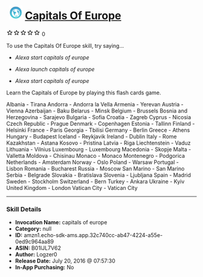 # &nbsp;<img src="skill_icon" alt="Capitals Of Europe icon" width="36"> [Capitals Of Europe](http://alexa.amazon.com/#skills/amzn1.echo-sdk-ams.app.32c740cc-ab47-4224-a55e-0ed9c964aa89)
![0 stars](../../images/ic_star_border_black_18dp_1x.png)![0 stars](../../images/ic_star_border_black_18dp_1x.png)![0 stars](../../images/ic_star_border_black_18dp_1x.png)![0 stars](../../images/ic_star_border_black_18dp_1x.png)![0 stars](../../images/ic_star_border_black_18dp_1x.png) 0

To use the Capitals Of Europe skill, try saying...

* *Alexa start capitals of europe*

* *Alexa launch capitals of europe*

* *Alexa start capitals of europe*

Learn the Capitals of Europe by playing this flash cards game.

Albania - Tirana
Andorra - Andorra la Vella
Armenia - Yerevan
Austria - Vienna
Azerbaijan - Baku
Belarus - Minsk
Belgium - Brussels
Bosnia and Herzegovina - Sarajevo
Bulgaria - Sofia
Croatia - Zagreb
Cyprus - Nicosia
Czech Republic - Prague
Denmark - Copenhagen
Estonia - Tallinn
Finland - Helsinki
France - Paris
Georgia - Tbilisi
Germany - Berlin
Greece - Athens
Hungary - Budapest
Iceland - Reykjavik
Ireland - Dublin
Italy - Rome
Kazakhstan - Astana
Kosovo - Pristina
Latvia - Riga
Liechtenstein - Vaduz
Lithuania - Vilnius
Luxembourg - Luxembourg
Macedonia - Skopje
Malta - Valletta
Moldova - Chisinau
Monaco - Monaco
Montenegro - Podgorica
Netherlands - Amsterdam
Norway - Oslo
Poland - Warsaw
Portugal - Lisbon
Romania - Bucharest
Russia - Moscow
San Marino - San Marino
Serbia - Belgrade
Slovakia - Bratislava
Slovenia - Ljubljana
Spain - Madrid
Sweden - Stockholm
Switzerland - Bern
Turkey - Ankara
Ukraine - Kyiv
United Kingdom - London
Vatican City - Vatican City

***

### Skill Details

* **Invocation Name:** capitals of europe
* **Category:** null
* **ID:** amzn1.echo-sdk-ams.app.32c740cc-ab47-4224-a55e-0ed9c964aa89
* **ASIN:** B01IJL7V62
* **Author:** Logzer0
* **Release Date:** July 20, 2016 @ 07:57:30
* **In-App Purchasing:** No
